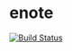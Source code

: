 # enote
[![Build Status](https://travis-ci.org/kyarkova/enote.svg?branch=master)](https://travis-ci.org/kyarkova/enote)